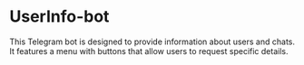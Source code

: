 # UserInfo-bot
This Telegram bot is designed to provide information about users and chats. It features a menu with buttons that allow users to request specific details.
